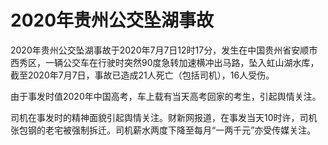 # 2020年贵州公交坠湖事故

2020年贵州公交坠湖事故于2020年7月7日12时17分，发生在中国贵州省安顺市西秀区，一辆公交车在行驶时突然90度急转加速横冲出马路，坠入虹山湖水库，截至2020年7月7日，事故已造成21人死亡（包括司机），16人受伤。

由于事发时值2020年中国高考，车上载有当天高考回家的考生，引起舆情关注。

司机在事发时的精神面貌引起舆情关注。财新网报道，在事发当天10时许，司机张包钢的老宅被强制拆迁。司机薪水两度下降至每月“一两千元”亦受传媒关注。